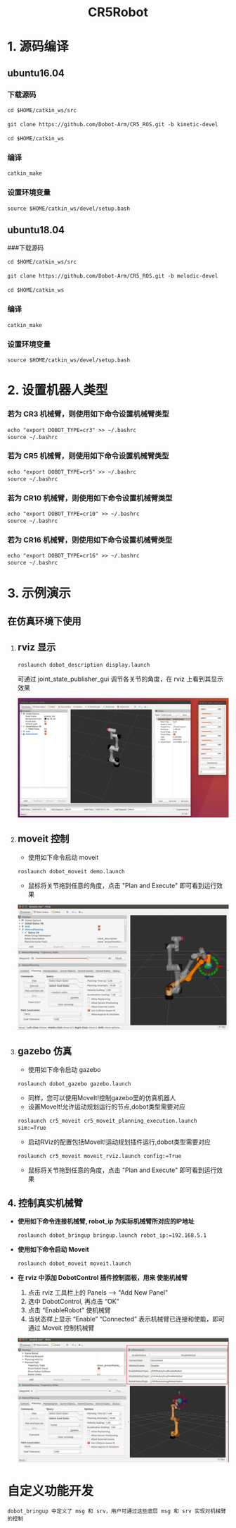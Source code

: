 # <center>CR5Robot</center>

# 1. 源码编译
## ubuntu16.04
### 下载源码
```
cd $HOME/catkin_ws/src

git clone https://github.com/Dobot-Arm/CR5_ROS.git -b kinetic-devel

cd $HOME/catkin_ws
```
### 编译
```
catkin_make
```
### 设置环境变量
```
source $HOME/catkin_ws/devel/setup.bash
```

## ubuntu18.04
###下载源码
```
cd $HOME/catkin_ws/src

git clone https://github.com/Dobot-Arm/CR5_ROS.git -b melodic-devel

cd $HOME/catkin_ws
```
### 编译
```
catkin_make
```
### 设置环境变量
```
source $HOME/catkin_ws/devel/setup.bash
```

# 2. 设置机器人类型
### 若为 CR3 机械臂，则使用如下命令设置机械臂类型
```
echo "export DOBOT_TYPE=cr3" >> ~/.bashrc
source ~/.bashrc
```
### 若为 CR5 机械臂，则使用如下命令设置机械臂类型
```
echo "export DOBOT_TYPE=cr5" >> ~/.bashrc
source ~/.bashrc
```
### 若为 CR10 机械臂，则使用如下命令设置机械臂类型
```
echo "export DOBOT_TYPE=cr10" >> ~/.bashrc
source ~/.bashrc
```
### 若为 CR16 机械臂，则使用如下命令设置机械臂类型
```
echo "export DOBOT_TYPE=cr16" >> ~/.bashrc
source ~/.bashrc
```
# 3. 示例演示

## 在仿真环境下使用

1. ## rviz 显示

    ```
    roslaunch dobot_description display.launch
    ```

    可通过 joint_state_publisher_gui 调节各关节的角度，在 rviz 上看到其显示效果

    ![rviz显示](./rviz.jpg)


2. ## moveit 控制
    * 使用如下命令启动 moveit
    ```
    roslaunch dobot_moveit demo.launch
    ```
    * 鼠标将关节拖到任意的角度，点击 "Plan and Execute" 即可看到运行效果

    ![moveit显示](./moveit.gif)

3. ## gazebo 仿真
    * 使用如下命令启动 gazebo
    ```
    roslaunch dobot_gazebo gazebo.launch 
    ```
    * 同样，您可以使用MoveIt!控制gazebo里的仿真机器人
    * 设置MoveIt!允许运动规划运行的节点,dobot类型需要对应 
    ```
    roslaunch cr5_moveit cr5_moveit_planning_execution.launch  sim:=True
    ```
    * 启动RViz的配置包括MoveIt!运动规划插件运行,dobot类型需要对应 
    ```
    roslaunch cr5_moveit moveit_rviz.launch config:=True
    ```
    * 鼠标将关节拖到任意的角度，点击 "Plan and Execute" 即可看到运行效果
## 4. 控制真实机械臂

* **使用如下命令连接机械臂, robot_ip 为实际机械臂所对应的IP地址**
    ```
    roslaunch dobot_bringup bringup.launch robot_ip:=192.168.5.1
    ```

* **使用如下命令启动 Moveit**
    ```
    roslaunch dobot_moveit moveit.launch
    ```

* **在 rviz 中添加 DobotControl 插件控制面板，用来 使能机械臂**
    1. 点击 rviz 工具栏上的 Panels --> "Add New Panel"
    2. 选中 DobotControl, 再点击 “OK”
    3. 点击 “EnableRobot” 使机械臂
    4. 当状态样上显示 “Enable” “Connected” 表示机械臂已连接和使能，即可通过 Moveit 控制机械臂

    ![DobotControl](./cr5control.jpg)


# 自定义功能开发

    dobot_bringup 中定义了 msg 和 srv，用户可通过这些底层 msg 和 srv 实现对机械臂的控制

